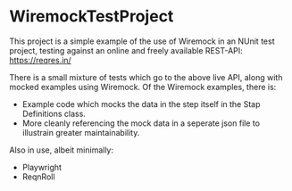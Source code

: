 # WiremockTestProject
This project is a simple example of the use of Wiremock in an NUnit test project, testing against an online and freely available REST-API: https://reqres.in/

There is a small mixture of tests which go to the above live API, along with mocked examples using Wiremock. 
Of the Wiremock examples, there is:
- Example code which mocks the data in the step itself in the Stap Definitions class.
- More cleanly referencing the mock data in a seperate json file to illustrain greater maintainability.

Also in use, albeit minimally:
- Playwright
- ReqnRoll